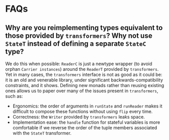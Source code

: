 # FAQs

## Why are you reimplementing types equivalent to those provided by `transformers`? Why not use `StateT` instead of defining a separate `StateC` type?

We do this when possible: `ReaderC` is just a newtype wrapper (to avoid orphan `Carrier instances`) around the `ReaderT` provided by `transformers`. Yet in many cases, the `transformers` interface is not as good as it could be: it is an old and venerable library, under significant backwards-compatibility constraints, and it shows. Defining new monads rather than reusing existing ones allows us to paper over many of the issues present in `transformers`, such as:
* Ergonomics: the order of arguments in `runState` and `runReader` makes it difficult to compose these functions without using `flip` every time.
* Correctness: the `Writer` provided by `transformers` leaks space.
* Implementation ease: the `handle` function for stateful variables is more comfortable if we reverse the order of the tuple members associated with the `StateT` transformer.
